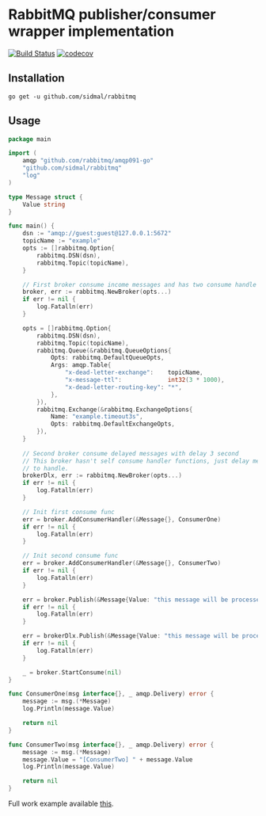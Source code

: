 RabbitMQ publisher/consumer wrapper implementation
=============

[![Build Status](https://travis-ci.org/sidmal/rabbitmq.svg?branch=master)](https://travis-ci.org/sidmal/rabbitmq) 
[![codecov](https://codecov.io/gh/sidmal/rabbitmq/branch/master/graph/badge.svg)](https://codecov.io/gh/sidmal/rabbitmq)

## Installation 

`go get -u github.com/sidmal/rabbitmq`

## Usage

```go
package main

import (
	amqp "github.com/rabbitmq/amqp091-go"
	"github.com/sidmal/rabbitmq"
	"log"
)

type Message struct {
	Value string
}

func main() {
	dsn := "amqp://guest:guest@127.0.0.1:5672"
	topicName := "example"
	opts := []rabbitmq.Option{
		rabbitmq.DSN(dsn),
		rabbitmq.Topic(topicName),
	}

	// First broker consume income messages and has two consume handle func
	broker, err := rabbitmq.NewBroker(opts...)
	if err != nil {
		log.Fatalln(err)
	}

	opts = []rabbitmq.Option{
		rabbitmq.DSN(dsn),
		rabbitmq.Topic(topicName),
		rabbitmq.Queue(&rabbitmq.QueueOptions{
			Opts: rabbitmq.DefaultQueueOpts,
			Args: amqp.Table{
				"x-dead-letter-exchange":    topicName,
				"x-message-ttl":             int32(3 * 1000),
				"x-dead-letter-routing-key": "*",
			},
		}),
		rabbitmq.Exchange(&rabbitmq.ExchangeOptions{
			Name: "example.timeout3s",
			Opts: rabbitmq.DefaultExchangeOpts,
		}),
	}
	
	// Second broker consume delayed messages with delay 3 second
	// This broker hasn't self consume handler functions, just delay messages and send messages to first broker 
	// to handle.
	brokerDlx, err := rabbitmq.NewBroker(opts...)
	if err != nil {
		log.Fatalln(err)
	}

	// Init first consume func
	err = broker.AddConsumerHandler(&Message{}, ConsumerOne)
	if err != nil {
		log.Fatalln(err)
	}

	// Init second consume func
	err = broker.AddConsumerHandler(&Message{}, ConsumerTwo)
	if err != nil {
		log.Fatalln(err)
	}

	err = broker.Publish(&Message{Value: "this message will be processed immediately"}, nil)
	if err != nil {
		log.Fatalln(err)
	}

	err = brokerDlx.Publish(&Message{Value: "this message will be processed with delay 3 second"}, nil)
	if err != nil {
		log.Fatalln(err)
	}

	_ = broker.StartConsume(nil)
}

func ConsumerOne(msg interface{}, _ amqp.Delivery) error {
	message := msg.(*Message)
	log.Println(message.Value)

	return nil
}

func ConsumerTwo(msg interface{}, _ amqp.Delivery) error {
	message := msg.(*Message)
	message.Value = "[ConsumerTwo] " + message.Value
	log.Println(message.Value)

	return nil
}
```

Full work example available [this](./examples/consumers).
